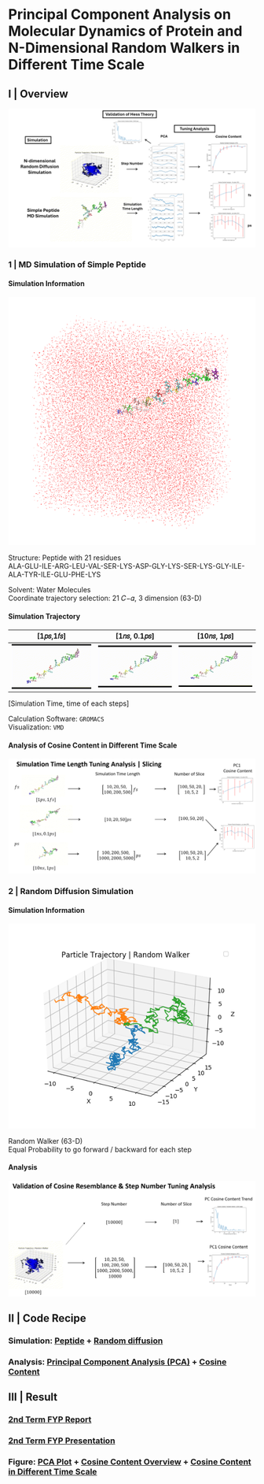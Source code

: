 # Principal Component Analysis on Molecular Dynamics of Protein and N-Dimensional Random Walkers in Different Time Scale

## I | Overview

![overivew](/Asset/2nd_Term/overview.png)



### 1 | MD Simulation of Simple Peptide

#### Simulation Information

![Simulation box](/Asset/2nd_Term/solvent%20peptide.png)

Structure: Peptide with 21 residues  
ALA-GLU-ILE-ARG-LEU-VAL-SER-LYS-ASP-GLY-LYS-SER-LYS-GLY-ILE-ALA-TYR-ILE-GLU-PHE-LYS

Solvent: Water Molecules  
Coordinate trajectory selection: 21 𝐶−𝛼, 3 dimension (63-D)  




#### Simulation Trajectory 

| [1𝑝𝑠,1𝑓𝑠]   | [1𝑛𝑠, 0.1𝑝𝑠]   | [10𝑛𝑠, 1𝑝𝑠]  |
| ----------- | ----------- | -----------|
| ![Example](/Asset/2nd_Term/fs.gif)      | ![Example](/Asset/2nd_Term/ps_1ns.gif)       | ![Example](/Asset/2nd_Term/ps_10ns.gif)      |

[Simulation Time, time of each steps]

Calculation Software: `GROMACS`  
Visualization: `VMD` 


#### Analysis of Cosine Content in Different Time Scale 
![time tuning](/Asset/2nd_Term/MD_time_tuning.png)



### 2 | Random Diffusion Simulation


#### Simulation Information

![random diffusion simulation](/Asset/2nd_Term/random_walker.png)

Random Walker (63-D)  
Equal Probability to go forward / backward for each step  

#### Analysis

![random tuning](/Asset/2nd_Term/random_tuning.png)




## II | Code Recipe

### Simulation: [Peptide](./Protein_Simulation/README.md) + [Random diffusion](./Diffustion_Simulation/README.md)
### Analysis: [Principal Component Analysis (PCA)](./PCA/README.md) + [Cosine Content](./Cosine_Content/README.md)

## III | Result 

### [2nd Term FYP Report](https://drive.google.com/file/d/1Ypya1y-LJNdiyEQsA5PrQoYCWyfY4GnQ/view?usp=sharing)
### [2nd Term FYP Presentation](https://docs.google.com/presentation/d/1DTLwQxJXGX2oSiw0lCECjONuZutY6F_y/edit?usp=sharing&ouid=110148678779983739038&rtpof=true&sd=true)

### Figure: [PCA Plot](https://shaded-cannon-4d7.notion.site/Protein-PCA-and-plot-nanosecond-8a5c0c3d766c42298112c5debfc02380?pvs=4) + [Cosine Content Overview](https://shaded-cannon-4d7.notion.site/Cosine-content-Analysis-c3c2dbd010cd48228e208fa464f38570?pvs=4) + [Cosine Content in Different Time Scale](https://shaded-cannon-4d7.notion.site/Cosine-Content-Final-1e6228d275df49e183f33dd41720c048?pvs=4)